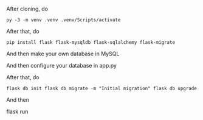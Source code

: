 After cloning, do

`py -3 -m venv .venv
.venv/Scripts/activate`

After that, do

`pip install flask flask-mysqldb flask-sqlalchemy flask-migrate`

And then make your own database in MySQL

And then configure your database in app.py

After that, do

`flask db init
flask db migrate -m "Initial migration"
flask db upgrade`

And then

flask run
